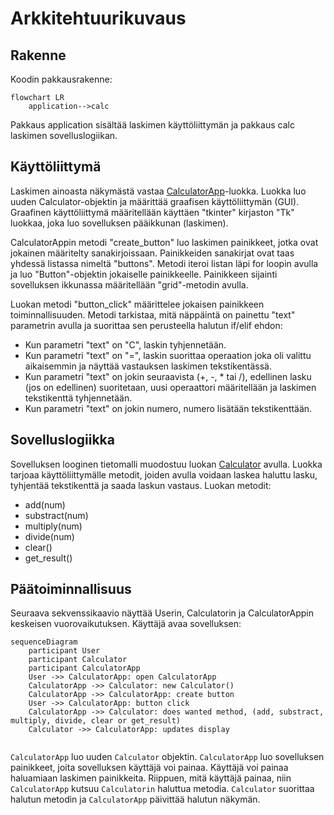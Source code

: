 # Arkkitehtuurikuvaus

## Rakenne

Koodin pakkausrakenne:

```mermaid
flowchart LR
    application-->calc

```

Pakkaus application sisältää laskimen käyttöliittymän ja pakkaus calc laskimen sovelluslogiikan.


## Käyttöliittymä

Laskimen ainoasta näkymästä vastaa [CalculatorApp](Calculator/calculator/src/application/calculator_app.py)-luokka. Luokka luo uuden Calculator-objektin ja määrittää graafisen käyttöliittymän (GUI). Graafinen käyttöliittymä määritellään käyttäen "tkinter" kirjaston "Tk" luokkaa, joka luo sovelluksen pääikkunan (laskimen).

CalculatorAppin metodi "create_button" luo laskimen painikkeet, jotka ovat jokainen määritelty sanakirjoissaan. Painikkeiden sanakirjat ovat taas yhdessä listassa nimeltä "buttons". Metodi iteroi listan läpi for loopin avulla ja luo "Button"-objektin jokaiselle painikkeelle. Painikkeen sijainti sovelluksen ikkunassa määritellään "grid"-metodin avulla.

Luokan metodi "button_click" määrittelee jokaisen painikkeen toiminnallisuuden. Metodi tarkistaa, mitä näppäintä on painettu "text" parametrin avulla ja suorittaa sen perusteella halutun if/elif ehdon:

* Kun parametri "text" on "C", laskin tyhjennetään.
* Kun parametri "text" on "=", laskin suorittaa operaation joka oli valittu aikaisemmin ja näyttää vastauksen laskimen tekstikentässä.
* Kun parametri "text" on jokin seuraavista (+, -, * tai /), edellinen lasku (jos on edellinen) suoritetaan, uusi operaattori määritellään ja laskimen tekstikenttä tyhjennetään.
* Kun parametri "text" on jokin numero, numero lisätään tekstikenttään.


## Sovelluslogiikka

Sovelluksen looginen tietomalli muodostuu luokan [Calculator](calculator/src/calc/calculator.py) avulla. Luokka tarjoaa käyttöliittymälle metodit, joiden avulla voidaan laskea haluttu lasku, tyhjentää tekstikenttä ja saada laskun vastaus. Luokan metodit:

* add(num)
* substract(num)
* multiply(num)
* divide(num)
* clear()
* get_result()


## Päätoiminnallisuus

Seuraava sekvenssikaavio näyttää Userin, Calculatorin ja CalculatorAppin keskeisen vuorovaikutuksen. Käyttäjä avaa sovelluksen:

```mermaid
sequenceDiagram
    participant User
    participant Calculator
    participant CalculatorApp
    User ->> CalculatorApp: open CalculatorApp
    CalculatorApp ->> Calculator: new Calculator()
    CalculatorApp ->> CalculatorApp: create button
    User ->> CalculatorApp: button click
    CalculatorApp ->> Calculator: does wanted method, (add, substract, multiply, divide, clear or get_result) 
    Calculator ->> CalculatorApp: updates display
  
```
`CalculatorApp` luo uuden `Calculator` objektin. `CalculatorApp` luo sovelluksen painikkeet, joita sovelluksen käyttäjä voi painaa. Käyttäjä voi painaa haluamiaan laskimen painikkeita. Riippuen, mitä käyttäjä painaa, niin `CalculatorApp` kutsuu `Calculatorin` haluttua metodia. `Calculator` suorittaa halutun metodin ja `CalculatorApp` päivittää halutun näkymän.
